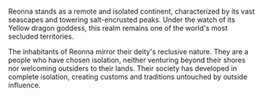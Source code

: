 Reonna stands as a remote and isolated continent, characterized by its vast seascapes and towering salt-encrusted peaks. Under the watch of its Yellow dragon goddess, this realm remains one of the world's most secluded territories.

The inhabitants of Reonna mirror their deity's reclusive nature. They are a people who have chosen isolation, neither venturing beyond their shores nor welcoming outsiders to their lands. Their society has developed in complete isolation, creating customs and traditions untouched by outside influence.